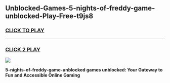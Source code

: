 
## Unblocked-Games-5-nights-of-freddy-game-unblocked-Play-Free-t9js8
<h3>
<a href="https://premium76.site?title=5-nights-of-freddy-game-unblocked&ref=21A">CLICK TO PLAY</a></h3>
<hr>

<h3>
<a href="https://premium76.site?title=5-nights-of-freddy-game-unblocked&ref=21A">CLICK 2 PLAY</a>
  
</h3>

<a href="https://premium76.site?title=5-nights-of-freddy-game-unblocked&ref=21A"><img src="https://clearcache.store/games.png"></a>


**5-nights-of-freddy-game-unblocked games unblocked: Your Gateway to Fun and Accessible Online Gaming**
